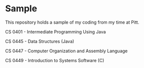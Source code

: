 # Sample
This repository holds a sample of my coding from my time at Pitt.


CS 0401 - Intermediate Programming Using Java

CS 0445 - Data Structures (Java)

CS 0447 - Computer Organization and Assembly Language

CS 0449 - Introduction to Systems Software (C)
